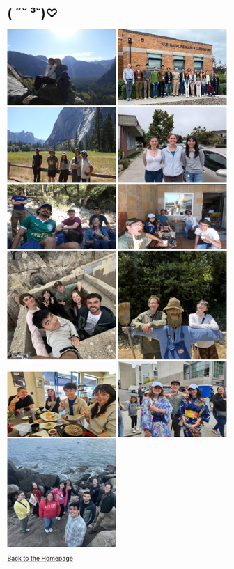 # ( ˶˘ ³˘)♡

<img src="20250728_104213_7479BD.jpg" width="250" height="175"> 
<img src="2023oldinternswow.jpg" width="250" height="175">

<img src="DSC02702.JPG" width="250" height="175">
<img src="interns2024old.jpg" width="250" height="175">

<img src="20250730_124530_753A0C.JPEG" width="250" height="150"> 
<img src="20250808_103642_315FBC.JPEG" width="250" height="150">

<img src="20250721_023145_7EBA52.jpg" width="250" height="250"> 
<img src="20250809_100658_351B0A.jpg" width="250" height="250">


<img src="6294e766-47aa-4a88-b8a7-d21e0805a4ff.JPG" width="250" height="150">
<img src="20250803_131822_77081A.JPEG" width="250" height="175">

<img src="BBEAB2A4-BC1E-4E7C-9333-1B533BB72B79.jpeg" width="250" height="250">

[Back to the Homepage](./index.md)

